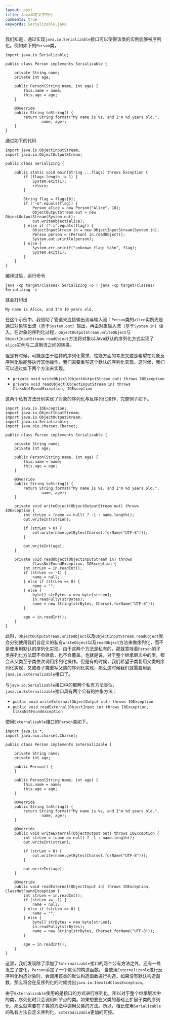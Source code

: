 ```yaml
---
layout: post
title: Java自定义序列化
comments: true
keywords: Serializable,java
---
```


我们知道，通过实现`java.io.Serializable`接口可以使得该类的实例能够被序列化。例如如下的`Person`类，

    import java.io.Serializable;
    
    public class Person implements Serializable {
    
        private String name;
        private int age;
    
        public Person(String name, int age) {
            this.name = name;
            this.age = age;
        }
    
        @Override
        public String toString() {
            return String.format("My name is %s, and I'm %d years old.",
                    name, age);
        }
    }

通过如下的代码

    import java.io.ObjectInputStream;
    import java.io.ObjectOutputStream;
    
    public class Serializing {
    
        public static void main(String ...flags) throws Exception {
            if (flags.length != 1) {
                System.exit(1);
                return;
            }
    
            String flag = flags[0];
            if ("-o".equals(flag)) {
                Person alice = new Person("Alice", 10);
                ObjectOutputStream out = new ObjectOutputStream(System.out);
                out.writeObject(alice);
            } else if ("-i".equals(flag)) {
                ObjectInputStream in = new ObjectInputStream(System.in);
                Person person = (Person) in.readObject();
                System.out.println(person);
            } else {
                System.err.printf("unknown flag: %s%n", flag);
                System.exit(1);
            }
        }
    }

编译过后，运行命令

    java -cp target/classes/ Serializing -o | java -cp target/classes/ Serializing -i

就会打印出

    My name is Alice, and I'm 10 years old.

在这个示例中，我借助了管道来连接输出流与输入流：`Person`类的`alice`实例先是通过对象输出流（基于`System.out`）输出，再由对象输入流（基于`System.in`）读入。在对象的序列化过程，`ObjectOutputStream.writeObject`与`ObjectInputStream.readObject`方法将对象以Java默认的序列化方式实现了`alice`实例与二进制流之间的转换。

但是有时候，可能是由于独特的序列化需求、性能方面的考虑又或是希望在对象反序列化后能够执行其他操作，我们需要重写这个默认的序列化实现。这时候，我们可以通过如下两个方法来实现。

* `private void writeObject(ObjectOutputStream out) throws IOException`
* `private void readObject(ObjectInputStream in) throws ClassNotFoundException, IOException`

这两个私有方法分别实现了对象的序列化与反序列化操作，完整例子如下。

    import java.io.IOException;
    import java.io.ObjectInputStream;
    import java.io.ObjectOutputStream;
    import java.io.Serializable;
    import java.nio.charset.Charset;
    
    public class Person implements Serializable {
    
        private String name;
        private int age;
    
        public Person(String name, int age) {
            this.name = name;
            this.age = age;
        }
    
        @Override
        public String toString() {
            return String.format("My name is %s, and I'm %d years old.",
                    name, age);
        }
    
        private void writeObject(ObjectOutputStream out) throws IOException {
            int strLen = (name == null) ? -1 : name.length();
            out.writeInt(strLen);
    
            if (strLen > 0) {
                out.write(name.getBytes(Charset.forName("UTF-8")));
            }
    
            out.writeInt(age);
        }
    
        private void readObject(ObjectInputStream in) throws
                ClassNotFoundException, IOException {
            int strLen = in.readInt();
            if (strLen <= -1) {
                name = null;
            } else if (strLen == 0) {
                name = "";
            } else {
                byte[] strBytes = new byte[strLen];
                in.readFully(strBytes);
                name = new String(strBytes, Charset.forName("UTF-8"));
            }
    
            age = in.readInt();
        }
    }

此时，`ObjectOutputStream.writeObject`以及`ObjectInputStream.readObject`就会分别使用我们自定义的私有`writeObject`以及`readObject`方法来做序列化，而不是使用用默认的序列化实现。由于这两个方法是私有的，那就意味着`Person`的子类序列化方法既不会继承，也不会覆盖。也就是说，对于整个继承层次中的类，都会从父类至子类依次调用序列化操作。但是有的时候，我们希望子类复用父类的序列化实现，又或者子类重写父类的序列化实现，那么这时候我们就需要用到`java.io.Externalizable`接口了。

与`java.io.Serializable`接口中的那两个私有方法类似，`java.io.Externalizable`接口具有两个公有的抽象方法：

* `public void writeExternal(ObjectOutput out) throws IOException`
* `public void readExternal(ObjectInput in) throws IOException, ClassNotFoundException`

使用`Externalizable`接口的`Person`类如下。

    import java.io.*;
    import java.nio.charset.Charset;
    
    public class Person implements Externalizable {
    
        private String name;
        private int age;
    
        public Person() {
        }
    
        public Person(String name, int age) {
            this.name = name;
            this.age = age;
        }
    
        @Override
        public String toString() {
            return String.format("My name is %s, and I'm %d years old.",
                    name, age);
        }
    
        @Override
        public void writeExternal(ObjectOutput out) throws IOException {
            int strLen = (name == null) ? -1 : name.length();
            out.writeInt(strLen);
    
            if (strLen > 0) {
                out.write(name.getBytes(Charset.forName("UTF-8")));
            }
    
            out.writeInt(age);
        }
    
        @Override
        public void readExternal(ObjectInput in) throws IOException, ClassNotFoundException {
            int strLen = in.readInt();
            if (strLen <= -1) {
                name = null;
            } else if (strLen == 0) {
                name = "";
            } else {
                byte[] strBytes = new byte[strLen];
                in.readFully(strBytes);
                name = new String(strBytes, Charset.forName("UTF-8"));
            }
    
            age = in.readInt();
        }
    }

这里，我们发现除了添加了`Externalizable`接口的两个公有方法之外，还有一处发生了变化，`Person`添加了一个默认的构造函数。
当使用`Externalizable`进行反序列化构造对象时，会调用该类的默认构造函数进行构造。如果没有默认构造函数，那么将会在反序列化的时候抛出`java.io.InvalidClassException`。

由于`Externalizable`使用的是接口的方式进行序列化，所以对于整个继承层次中的类，序列化时只会调用叶节点的类。如果想要在父类的基础上扩展子类的序列化，那么就需要在子类的方法中调用父类的方法。所以，相比使用`Serializable`的私有方法自定义序列化，`Externalizable`更加的可控。
